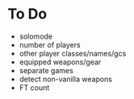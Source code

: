 # To Do
* solomode
* number of players
* other player classes/names/gcs
* equipped weapons/gear
* separate games
* detect non-vanilla weapons
* FT count